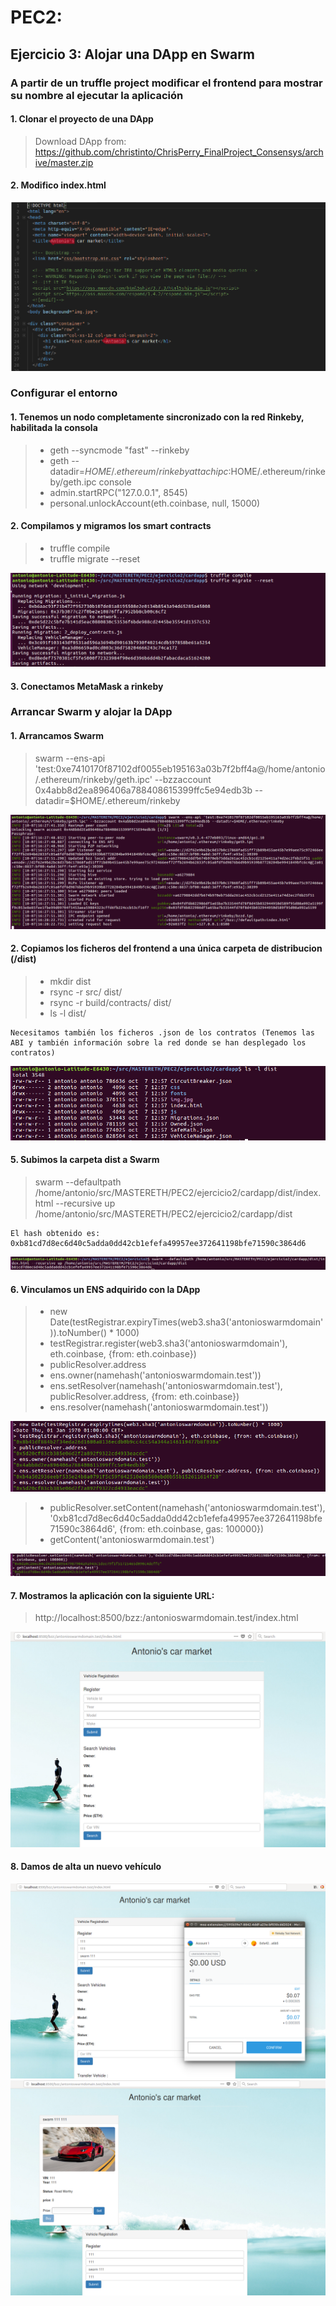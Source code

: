 # PEC2:

## Ejercicio 3: Alojar una DApp en Swarm

### A partir de un truffle project modificar el frontend para mostrar su nombre al ejecutar la aplicación

####  1. Clonar el proyecto de una DApp

>  Download DApp from: https://github.com/christinto/ChrisPerry_FinalProject_Consensys/archive/master.zip

####  2. Modifico index.html

  ![img1](./images/name.png)


###  Configurar el entorno

####  1. Tenemos un nodo completamente sincronizado con la red Rinkeby, habilitada la consola

> -   geth --syncmode "fast" --rinkeby
> -   geth --datadir=$HOME/.ethereum/rinkeby attach ipc:$HOME/.ethereum/rinkeby/geth.ipc console
> -   admin.startRPC("127.0.0.1", 8545)
> -   personal.unlockAccount(eth.coinbase, null, 15000)

####  2. Compilamos y migramos los smart contracts

> - truffle compile
> - truffle migrate --reset

   ![img2](./images/migrate1.png)

####  3. Conectamos MetaMask a rinkeby

###  Arrancar Swarm y alojar la DApp
    
####  1. Arrancamos Swarm

> swarm --ens-api 'test:0xe7410170f87102df0055eb195163a03b7f2bff4a@/home/antonio/.ethereum/rinkeby/geth.ipc' --bzzaccount 0x4abb8d2ea896406a788408615399ffc5e94edb3b --datadir=$HOME/.ethereum/rinkeby
  
   ![img3](./images/runSwarm.png)

####  2. Copiamos los ficheros del frontend a una única carpeta de distribucion (/dist)
> - mkdir dist
> - rsync -r src/ dist/
> - rsync -r build/contracts/ dist/ 
> - ls -l dist/

~~~
Necesitamos también los ficheros .json de los contratos (Tenemos las ABI y también información sobre la red donde se han desplegado los contratos)
~~~
   ![img4](./images/distContent1.png)

####  5. Subimos la carpeta dist a Swarm

> swarm --defaultpath /home/antonio/src/MASTERETH/PEC2/ejercicio2/cardapp/dist/index.html --recursive up /home/antonio/src/MASTERETH/PEC2/ejercicio2/cardapp/dist

~~~
El hash obtenido es:
0xb81cd7d8ec6d40c5adda0dd42cb1efefa49957ee372641198bfe71590c3864d6
~~~

   ![img5](./images/hashswarmdist.png)

####  6. Vinculamos un ENS adquirido con la DApp 

> - new Date(testRegistrar.expiryTimes(web3.sha3('antonioswarmdomain')).toNumber() * 1000)
> - testRegistrar.register(web3.sha3('antonioswarmdomain'), eth.coinbase, {from: eth.coinbase})
> - publicResolver.address
> - ens.owner(namehash('antonioswarmdomain.test'))
> - ens.setResolver(namehash('antonioswarmdomain.test'), publicResolver.address, {from: eth.coinbase})
> - ens.resolver(namehash('antonioswarmdomain.test'))

  ![img6](./images/consolecommand1.png)

> - publicResolver.setContent(namehash('antonioswarmdomain.test'),'0xb81cd7d8ec6d40c5adda0dd42cb1efefa49957ee372641198bfe71590c3864d6', {from: eth.coinbase, gas: 100000})
> - getContent('antonioswarmdomain.test')

   ![img7](./images/consolecommand2.png)

####  7. Mostramos la aplicación con la siguiente URL:

> http://localhost:8500/bzz:/antonioswarmdomain.test/index.html

   ![img8](./images/browser1.png)

####  8. Damos de alta un nuevo vehículo

   ![img9](./images/alta1.png)
   ![img10](./images/altafin.png)
